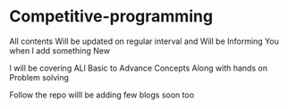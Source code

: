 # Competitive-programming

All contents Will be updated on regular interval and Will be Informing You when I add something New

I will be covering ALl Basic to Advance Concepts Along with hands on Problem solving  

Follow the repo willl be adding few blogs soon  too 
